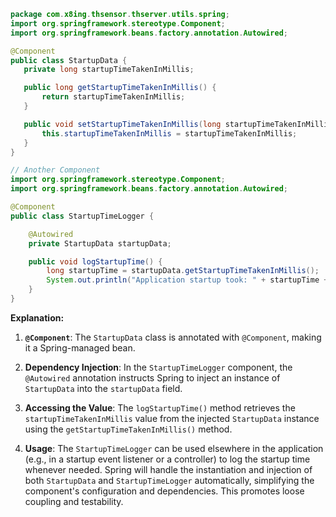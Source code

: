 ```java
package com.x8ing.thsensor.thserver.utils.spring;
import org.springframework.stereotype.Component;
import org.springframework.beans.factory.annotation.Autowired;

@Component
public class StartupData {
   private long startupTimeTakenInMillis;

   public long getStartupTimeTakenInMillis() {
       return startupTimeTakenInMillis;
   }

   public void setStartupTimeTakenInMillis(long startupTimeTakenInMillis) {
       this.startupTimeTakenInMillis = startupTimeTakenInMillis;
   }
}
```

```java
// Another Component
import org.springframework.stereotype.Component;
import org.springframework.beans.factory.annotation.Autowired;

@Component
public class StartupTimeLogger {

    @Autowired
    private StartupData startupData;

    public void logStartupTime() {
        long startupTime = startupData.getStartupTimeTakenInMillis();
        System.out.println("Application startup took: " + startupTime + " milliseconds");
    }
}
```

**Explanation:**

1.  **`@Component`**: The `StartupData` class is annotated with `@Component`, making it a Spring-managed bean.

2.  **Dependency Injection**: In the `StartupTimeLogger` component, the `@Autowired` annotation instructs Spring to inject an instance of `StartupData` into the `startupData` field.

3.  **Accessing the Value**: The `logStartupTime()` method retrieves the `startupTimeTakenInMillis` value from the injected `StartupData` instance using the `getStartupTimeTakenInMillis()` method.

4.  **Usage**: The `StartupTimeLogger` can be used elsewhere in the application (e.g., in a startup event listener or a controller) to log the startup time whenever needed. Spring will handle the instantiation and injection of both `StartupData` and `StartupTimeLogger` automatically, simplifying the component's configuration and dependencies. This promotes loose coupling and testability.